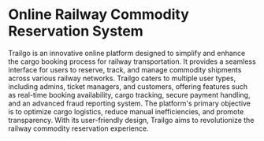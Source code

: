 # Online Railway Commodity Reservation System

Trailgo is an innovative online platform designed to simplify and enhance the cargo booking process for railway transportation. It provides a seamless interface for users to reserve, track, and manage commodity shipments across various railway networks. Trailgo caters to multiple user types, including admins, ticket managers, and customers, offering features such as real-time 
booking availability, cargo tracking, secure payment handling, and an advanced fraud reporting system. The platform's primary objective is to optimize cargo logistics, reduce manual inefficiencies, and promote transparency. With its user-friendly design, Trailgo aims to revolutionize the railway commodity reservation experience.
